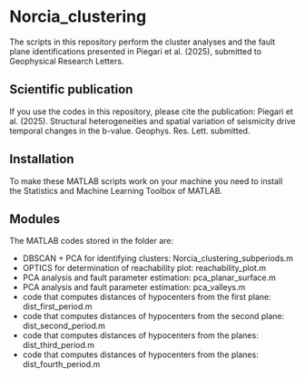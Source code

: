 # Norcia_clustering
The scripts in this repository perform the cluster analyses and the fault plane identifications presented in Piegari et al. (2025), submitted to Geophysical Research Letters. 

## Scientific publication
If you use the codes in this repository, please cite the publication: Piegari et al. (2025). Structural heterogeneities and spatial variation of seismicity drive temporal changes in the b-value. Geophys. Res. Lett. submitted. 

## Installation
To make these MATLAB scripts work on your machine you need to install the Statistics and Machine Learning Toolbox of MATLAB. 

## Modules
The MATLAB codes stored in the folder are:
- DBSCAN + PCA for identifying clusters: Norcia_clustering_subperiods.m
- OPTICS for determination of reachability plot: reachability_plot.m
- PCA analysis and fault parameter estimation: pca_planar_surface.m
- PCA analysis and fault parameter estimation: pca_valleys.m
- code that computes distances of hypocenters from the first plane: dist_first_period.m
- code that computes distances of hypocenters from the second plane: dist_second_period.m
- code that computes distances of hypocenters from the planes: dist_third_period.m
- code that computes distances of hypocenters from the planes: dist_fourth_period.m

